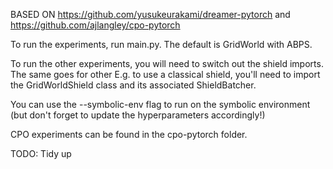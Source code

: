 BASED ON https://github.com/yusukeurakami/dreamer-pytorch and https://github.com/ajlangley/cpo-pytorch

To run the experiments, run main.py. The default is GridWorld with ABPS.

To run the other experiments, you will need to switch out the shield imports. The same goes for other 
E.g. to use a classical shield, you'll need to import the GridWorldShield class and its associated ShieldBatcher.

You can use the --symbolic-env flag to run on the symbolic environment (but don't forget to update the hyperparameters accordingly!)

CPO experiments can be found in the cpo-pytorch folder.

TODO: Tidy up
